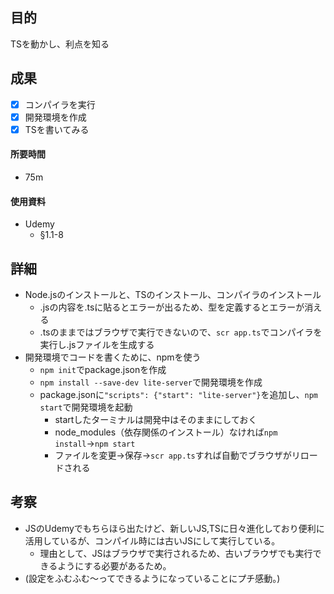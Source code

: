 ## 目的
<!-- 目的(〜を知りたい/〜を実装したい) -->
TSを動かし、利点を知る
## 成果
<!-- 成果(できたこと/できなかったこと) -->
- [x] コンパイラを実行
- [x] 開発環境を作成
- [x] TSを書いてみる
#### 所要時間
- 75m
#### 使用資料
<!-- 使用資料(教材/書籍/ワークシート/Youtube) -->
- Udemy
  - §1.1-8
## 詳細
<!-- 詳細(キーワード/プロセス//具体例を挙げる/今回の課題解決を今後に繋げられる形で記録) -->
- Node.jsのインストールと、TSのインストール、コンパイラのインストール
  - .jsの内容を.tsに貼るとエラーが出るため、型を定義するとエラーが消える
  - .tsのままではブラウザで実行できないので、```scr app.ts```でコンパイラを実行し.jsファイルを生成する
- 開発環境でコードを書くために、npmを使う
  - ```npm init```でpackage.jsonを作成
  - ```npm install --save-dev lite-server```で開発環境を作成
  - package.jsonに```"scripts": {"start": "lite-server"}```を追加し、```npm start```で開発環境を起動
    - startしたターミナルは開発中はそのままにしておく
    - node_modules（依存関係のインストール）なければ```npm install```→```npm start```
    - ファイルを変更→保存→```scr app.ts```すれば自動でブラウザがリロードされる
## 考察
<!-- 考察(今後の展望/) -->
- JSのUdemyでもちらほら出たけど、新しいJS,TSに日々進化しており便利に活用しているが、コンパイル時には古いJSにして実行している。
  - 理由として、JSはブラウザで実行されるため、古いブラウザでも実行できるようにする必要があるため。
- (設定をふむふむ〜ってできるようになっていることにプチ感動。)